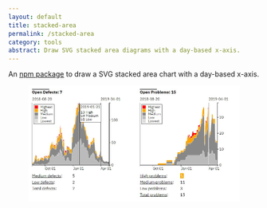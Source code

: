 ```yaml
---
layout: default
title: stacked-area
permalink: /stacked-area
category: tools
abstract: Draw SVG stacked area diagrams with a day-based x-axis.
---
```

An [npm package](https://www.npmjs.com/package/stacked-area) to draw a SVG stacked area chart with a day-based x-axis.

<figure>
<img src="/i/stacked-area/stacked-area.jpg" />
</figure>
